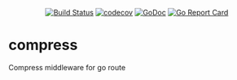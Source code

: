 <div align="center">
    
[![Build Status](https://travis-ci.com/goroute/compress.svg?branch=master)](https://travis-ci.com/goroute/compress)
[![codecov](https://codecov.io/gh/goroute/compress/branch/master/graph/badge.svg)](https://codecov.io/gh/goroute/compress) 
[![GoDoc](https://godoc.org/github.com/goroute/compress?status.svg)](http://godoc.org/github.com/goroute/compress) 
[![Go Report Card](https://goreportcard.com/badge/github.com/goroute/compress)](https://goreportcard.com/report/github.com/goroute/compress)

</div>

# compress
Compress middleware for go route
